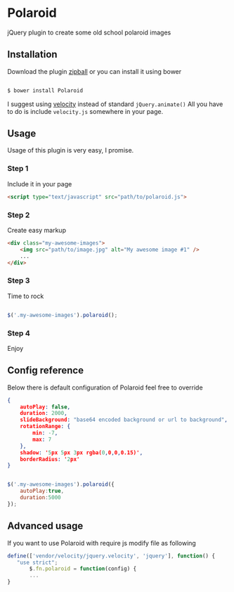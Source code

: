 Polaroid
========

jQuery plugin to create some old school polaroid images


Installation
------------

Download the plugin [zipball](https://github.com/me1ifaro/Polaroid/archive/master.zip) or you can install it using bower

```sh

$ bower install Polaroid
```

I suggest using [velocity](https://github.com/julianshapiro/velocity) instead of standard ```jQuery.animate()```
All you have to do is include ```velocity.js``` somewhere in your page.


Usage
-----

Usage of this plugin is very easy, I promise.

### Step 1

Include it in your page

```html
<script type="text/javascript" src="path/to/polaroid.js">
```

### Step 2

Create easy markup

```html
<div class="my-awesome-images">
    <img src="path/to/image.jpg" alt="My awesome image #1" />
    ...
</div>
```

### Step 3

Time to rock

```javascript

$('.my-awesome-images').polaroid();

```

### Step 4

Enjoy


Config reference
----------------

Below there is default configuration of Polaroid feel free to override

```json
{
    autoPlay: false,
    duration: 2000,
    slideBackground: "base64 encoded background or url to background",
    rotationRange: {
        min: -7,
        max: 7
    },
    shadow: '5px 5px 3px rgba(0,0,0,0.15)',
    borderRadius: '2px'
}

```

```javascript

$('.my-awesome-images').polaroid({
    autoPlay:true,
    duration:5000
});

```

Advanced usage
--------------

If you want to use Polaroid with require js modify file as following

 ```javascript
define(['vendor/velocity/jquery.velocity', 'jquery'], function() {
    "use strict";
        $.fn.polaroid = function(config) {
        ...
}

 ```